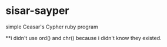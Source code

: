 # sisar-sayper

simple Ceasar's Cypher ruby program

**i didn't use ord() and chr() because i didn't know they existed.
